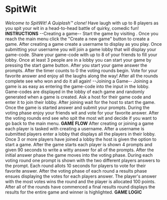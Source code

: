 # SpitWit

_Welcome to SpitWit! A Quiplash™ clone!_
Have laugh with up to 8 players as you spit your wit in a head-to-head battle of
quirky, comedic fun!
**INSTRUCTIONS**
--Creating a game--
Start the game by visiting <URL-HERE>. Once you reach the main menu click the "Create a new game" button to create a game. After creating a game create a username to display as you play. Once submitting your username you will join a game lobby that will display your game-code. Share your game-code with up to 8 of your friends to fill your lobby. Once at least 3 people are in a lobby you can start your game by pressing the start game button. After you start your game answer the prompts. After the timer counts to 0 the voting rounds begin. Vote for your favorite answer and enjoy all the laughs along the way! After all the rounds complete see who won and do it all again!
--Joining a Game--
Joining a game is as easy as entering the game-code into the input in the lobby. Game-codes are displayed in the lobby of each game and randomly generated when a game is created. Ask a host for their game code and enter it to join their lobby. After joining wait for the host to start the game. Once the game is started answer and submit your prompts. During the voting phase enjoy your friends wit and vote for your favorite answer. After the voting rounds end see who spit the most wit and decide if you want to go back to the main menu.
**GAME FLOW**
After creating or joining a game each player is tasked with creating a username. After a username is submitted players enter a lobby that displays all the players in their lobby. Once 3 or more players have joined a lobby the host is given the option to start a game. After the game starts each player is shown 4 prompts and given 90 seconds to write a witty answer for all of the prompts. After the initial answer phase the game moves into the voting phase. During each voting round one prompt is shown with the two different players answers to the prompt. Each round allots 10 seconds for players to vote for their favorite answer. After the voting phase of each round a results phase ensues displaying the votes for each players answer. The player's answer with the most votes wins the round and the player is allocated 100 points. After all of the rounds have commenced a final results round displays the results for the entire game and winner is highlighted.
**GAME LOGIC**

